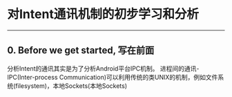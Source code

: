 # 对Intent通讯机制的初步学习和分析

---
## 0. Before we get started, 写在前面
分析Intent的通讯其实是为了分析Android平台IPC机制。
进程间的通讯-IPC(Inter-process Communication)可以利用传统的类UNIX的机制，例如文件系统(filesystem)，本地Sockets(本地Sockets)